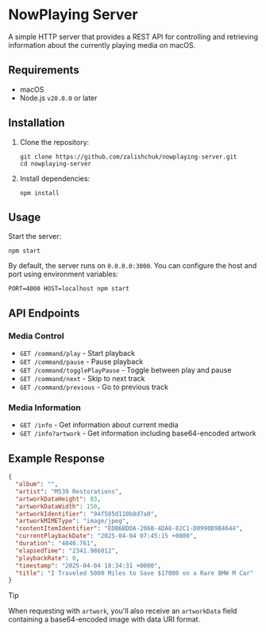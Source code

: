 # NowPlaying Server

A simple HTTP server that provides a REST API for controlling and retrieving information about the currently playing media on macOS.

## Requirements

- macOS
- Node.js `v20.0.0` or later

## Installation

1. Clone the repository:

   ```
   git clone https://github.com/zalishchuk/nowplaying-server.git
   cd nowplaying-server
   ```

2. Install dependencies:

   ```
   npm install
   ```

## Usage

Start the server:

```
npm start
```

By default, the server runs on `0.0.0.0:3000`. You can configure the host and port using environment variables:

```
PORT=4000 HOST=localhost npm start
```

## API Endpoints

### Media Control

- `GET /command/play` - Start playback
- `GET /command/pause` - Pause playback
- `GET /command/togglePlayPause` - Toggle between play and pause
- `GET /command/next` - Skip to next track
- `GET /command/previous` - Go to previous track

### Media Information

- `GET /info` - Get information about current media
- `GET /info?artwork` - Get information including base64-encoded artwork

## Example Response

```json
{
  "album": "",
  "artist": "M539 Restorations",
  "artworkDataHeight": 83,
  "artworkDataWidth": 150,
  "artworkIdentifier": "94f585d110b8d7a0",
  "artworkMIMEType": "image/jpeg",
  "contentItemIdentifier": "EDB6BDDA-206B-4DA8-82C1-D0990D9B4644",
  "currentPlaybackDate": "2025-04-04 07:45:15 +0000",
  "duration": "4046.761",
  "elapsedTime": "2341.986012",
  "playbackRate": 0,
  "timestamp": "2025-04-04 18:34:31 +0000",
  "title": "I Traveled 5000 Miles to Save $17000 on a Rare BMW M Car"
}
```

> [!TIP]
> When requesting with `artwork`, you'll also receive an `artworkData` field containing a base64-encoded image with data URI format.
